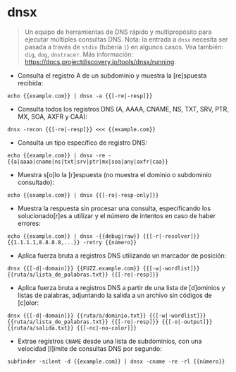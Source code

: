 # dnsx

> Un equipo de herramientas de DNS rápido y multipropósito para ejecutar múltiples consultas DNS.
> Nota: la entrada a `dnsx` necesita ser pasada a través de `stdin` (tubería `|`) en algunos casos.
> Vea también: `dig`, `dog`, `dnstracer`.
> Más información: <https://docs.projectdiscovery.io/tools/dnsx/running>.

- Consulta el registro A de un subdominio y muestra la [re]spuesta recibida:

`echo {{example.com}} | dnsx -a {{[-re|-resp]}}`

- Consulta todos los registros DNS (A, AAAA, CNAME, NS, TXT, SRV, PTR, MX, SOA, AXFR y CAA):

`dnsx -recon {{[-re|-resp]}} <<< {{example.com}}`

- Consulta un tipo específico de registro DNS:

`echo {{example.com}} | dnsx -re -{{a|aaaa|cname|ns|txt|srv|ptr|mx|soa|any|axfr|caa}}`

- Muestra s[o]lo la [r]espuesta (no muestra el dominio o subdominio consultado):

`echo {{example.com}} | dnsx {{[-ro|-resp-only]}}`

- Muestra la respuesta sin procesar una consulta, especificando los solucionado[r]es a utilizar y el número de intentos en caso de haber errores:

`echo {{example.com}} | dnsx -{{debug|raw}} {{[-r|-resolver]}} {{1.1.1.1,8.8.8.8,...}} -retry {{número}}`

- Aplica fuerza bruta a registros DNS utilizando un marcador de posición:

`dnsx {{[-d|-domain]}} {{FUZZ.example.com}} {{[-w|-wordlist]}} {{ruta/a/lista_de_palabras.txt}} {{[-re|-resp]}}`

- Aplica fuerza bruta a registros DNS a partir de una lista de [d]ominios y listas de palabras, adjuntando la salida a un archivo sin códigos de [c]olor:

`dnsx {{[-d|-domain]}} {{ruta/a/dominio.txt}} {{[-w|-wordlist]}} {{ruta/a/lista_de_palabras.txt}} {{[-re|-resp]}} {{[-o|-output]}} {{ruta/a/salida.txt}} {{[-nc|-no-color]}}`

- Extrae registros `CNAME` desde una lista de subdominios, con una velocidad [l]ímite de consultas DNS por segundo:

`subfinder -silent -d {{example.com}} | dnsx -cname -re -rl {{número}}`
